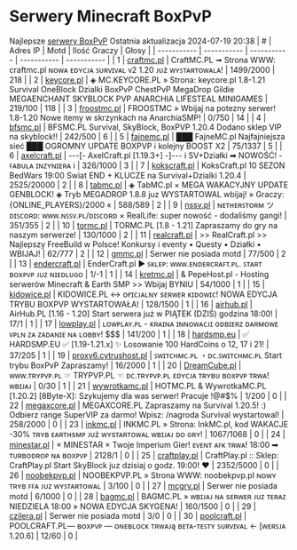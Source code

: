 
# Serwery Minecraft BoxPvP
Najlepsze [serwery BoxPvP](https://mcserwery.pl/serwery/minecraft/tryb/BoxPvP)
Ostatnia aktualizacja 2024-07-19 20:38
| # | Adres IP | Motd | Ilość Graczy | Głosy |
| ----------- | ----------- | ----------- | ----------- | ----------- |
| 1 | 	[craftmc.pl](https://mcserwery.pl/serwery/minecraft/87/) | CraftMC.PL ➟ Strona WWW: craftmc.pl ɴᴏᴡᴀ ᴇᴅʏᴄᴊᴀ ꜱᴜʀᴠɪᴠᴀʟ ᴠ2 1.20 ᴊᴜż ᴡʏꜱᴛᴀʀᴛᴏᴡᴀʟᴀ! | 1499/2000 | 218 |
| 2 | 	[keycore.pl](https://mcserwery.pl/serwery/minecraft/252/) | ◈ MC.KEYCORE.PL » Strona: keycore.pl 1.8-1.21 Survival OneBlock Dzialki BoxPvP ChestPvP MegaDrop Gildie MEGAENCHANT SKYBLOCK PVP ANARCHIA LIFESTEAL MINIGAMES | 219/100 | 118 |
| 3 | 	[froostmc.pl](https://mcserwery.pl/serwery/minecraft/263/) |  FROOSTMC » Wbijaj na potezny serwer! 1.8-1.20 Nowe itemy w skrzynkach na AnarchiaSMP! | 0/750 | 14 |
| 4 | 	[bfsmc.pl](https://mcserwery.pl/serwery/minecraft/2/) | BFSMC.PL  Survival, SkyBlock, BoxPVP 1.20.4 Dodano sklep VIP na skyblock!! | 242/500 | 6 |
| 5 | 	[fajnemc.pl](https://mcserwery.pl/serwery/minecraft/100/) | ███ FajneMC.pl  Najfajniejsza sieć ███ OGROMNY UPDATE BOXPVP i kolejny BOOST X2 | 75/1337 | 5 |
| 6 | 	[axelcraft.pl](https://mcserwery.pl/serwery/minecraft/223/) | ---[- AxelCraft.pl [1.19.3+] -]--- i SV+Działki ➡ NOWOŚĆ! - ꜰᴀʙᴜʟᴀ ɪɴᴢʏɴɪᴇʀᴀ i | 326/1000 | 3 |
| 7 | 	[kokscraft.pl](https://mcserwery.pl/serwery/minecraft/1/) | KoksCraft.pl  10 SEZON BedWars 19:00 Swiat END + KLUCZE na Survival+Dzialki 1.20.4 | 2525/20000 | 2 |
| 8 | 	[tabmc.pl](https://mcserwery.pl/serwery/minecraft/3/) | ◈ TabMC.pl × MEGA WAKACYJNY UPDATE GENBLOCK!  ◈ Tryb MEGADROP 1.8.8 juz WYSTARTOWAL wbijaj! » Graczy: {ONLINE_PLAYERS}/2000 « | 588/589 | 2 |
| 9 | 	[nssv.pl](https://mcserwery.pl/serwery/minecraft/4/) | ɴᴇᴛʜᴇʀꜱᴛᴏʀᴍ ツ ᴅɪꜱᴄᴏʀᴅ: ᴡᴡᴡ.ɴꜱꜱᴠ.ᴘʟ/ᴅɪꜱᴄᴏʀᴅ × RealLife: super nowość - dodaliśmy gangi! | 351/355 | 2 |
| 10 | 	[tormc.pl](https://mcserwery.pl/serwery/minecraft/35/) | TORMC.PL [1.8 - 1.21] Zapraszamy do gry na naszym serwerze! | 130/1000 | 2 |
| 11 | 	[realcraft.pl](https://mcserwery.pl/serwery/minecraft/63/) | >> RealCraft.pl >> Najlepszy FreeBuild w Polsce! Konkursy i eventy • Questy • Działki • WBIJAJ! | 62/777 | 2 |
| 12 | 	[gmmc.pl](https://mcserwery.pl/serwery/minecraft/292/) | Serwer nie posiada motd | 77/500 | 2 |
| 13 | 	[endercraft.pl](https://mcserwery.pl/serwery/minecraft/58/) | EnderCraft.pl ► ꜱᴋʟᴇᴘ: ᴡᴡᴡ.ᴇɴᴅᴇʀᴄʀᴀꜰᴛ.ᴘʟ. ꜱᴛᴀʀᴛ ʙᴏxᴘᴠᴘ ᴊᴜᴢ ɴɪᴇᴅʟᴜɢᴏ | 1/-1 | 1 |
| 14 | 	[kretmc.pl](https://mcserwery.pl/serwery/minecraft/182/) | & PepeHost.pl - Hosting serwerów Minecraft & Earth SMP >> Wbijaj BYNIU | 54/1000 | 1 |
| 15 | 	[kidowice.pl](https://mcserwery.pl/serwery/minecraft/272/) | KIDOWICE.PL ↔ ᴏғɪᴄᴊᴀʟɴʏ sᴇʀᴡᴇʀ ᴋɪᴅᴏᴡɪᴄ! NOWA EDYCJA TRYBU BOXPVP WYSTARTOWAŁA! | 128/1500 | 1 |
| 16 | 	[airhub.pl](https://mcserwery.pl/serwery/minecraft/366/) | AirHub.PL [1.16 - 1.20]   Start serwera już w PIĄTEK (DZIŚ) godzina 18:00! | 17/1 | 1 |
| 17 | 	[lowplay.pl](https://mcserwery.pl/serwery/minecraft/378/) | ʟᴏᴡᴘʟᴀʏ.ᴘʟ - ᴋʀᴀɪɴᴀ ɪɴɴᴏᴡᴀᴄᴊɪ ᴏᴅʙɪᴇʀᴢ ᴅᴀʀᴍᴏᴡᴇ ᴠᴘʟɴ ᴢᴀ ᴢᴀᴅᴀɴɪᴇ ɴᴀ ʟᴏʙʙʏ! $$$ | 141/200 | 1 |
| 18 | 	[hardsmp.eu](https://mcserwery.pl/serwery/minecraft/621/) | ✅ HARDSMP.EU ✅ [1.19-1.21.x]  ✨ Losowanie 100 HardCoins o 12, 17 i 21! | 37/205 | 1 |
| 19 | 	[proxy6.cytrushost.pl](https://mcserwery.pl/serwery/minecraft/743/) | ꜱᴡɪᴛᴄʜᴍᴄ.ᴘʟ ・ᴅᴄ.ꜱᴡɪᴛᴄʜᴍᴄ.ᴘʟ Start trybu BoxPvP  Zapraszamy! | 16/2000 | 1 |
| 20 | 	[DreamCube.pl](https://mcserwery.pl/serwery/minecraft/240/) | ᴡᴡᴡ.ᴛʀʏᴘᴠᴘ.ᴘʟ ☞ TRYPVP.PL ☜ ᴅᴄ.ᴛʀʏᴘᴠᴘ.ᴘʟ ᴇᴅʏᴄᴊᴀ ᴛʀʏʙᴜ ʙᴏхᴘᴠᴘ ᴛʀᴡᴀ! ᴡʙɪᴊᴀᴊ | 0/30 | 1 |
| 21 | 	[wywrotkamc.pl](https://mcserwery.pl/serwery/minecraft/6/) | HOTMC.PL & WywrotkaMC.PL [1.20.2] [8Byte-X]: Szykujemy dla was serwer! Pracuje !@#$% | 1/200 | 0 |
| 22 | 	[megaxcore.pl](https://mcserwery.pl/serwery/minecraft/7/) | MEGAXCORE.PL Zapraszamy na Survival 1.20.5! :) Odbierz range SuperVIP za darmo! Wpisz: /nagroda  Survival wystartowal! | 258/2000 | 0 |
| 23 | 	[inkmc.pl](https://mcserwery.pl/serwery/minecraft/15/) | INKMC.PL » Strona: InkMC.pl, kod WAKACJE -30% ᴛʀʏʙ ᴇᴀʀᴛʜsᴍᴘ ᴊᴜż ᴡʏsᴛᴀʀᴛᴏᴡᴀʟ ᴡʙɪᴊᴀᴊ ᴅᴏ ɢʀʏ! | 1067/1068 | 0 |
| 24 | 	[minestar.pl](https://mcserwery.pl/serwery/minecraft/23/) | × MINESTAR × Twoje Imperium Gier! ᴇᴠᴇɴᴛ ᴀꜰᴋ ᴛʀᴡᴀ! 18:00 ➡ ᴛᴜʀʙᴏᴅʀᴏᴘ ɴᴀ ʙᴏxᴘᴠᴘ | 2128/1 | 0 |
| 25 | 	[craftplay.pl](https://mcserwery.pl/serwery/minecraft/25/) | CraftPlay.pl :: Sklep: CraftPlay.pl Start SkyBlock juz dzisiaj o godz. 19:00! ❤ | 2352/5000 | 0 |
| 26 | 	[noobekpvp.pl](https://mcserwery.pl/serwery/minecraft/28/) | NOOBEKPVP.PL » Strona WWW: noobekpvp.pl ɴᴏᴡʏ ᴛʀʏʙ ꜰꜰᴀ ᴊᴜᴢ ᴡʏꜱᴛᴀʀᴛᴏᴡᴀʟ | 3/100 | 0 |
| 27 | 	[mcgry.pl](https://mcserwery.pl/serwery/minecraft/44/) | Serwer nie posiada motd | 6/1000 | 0 |
| 28 | 	[bagmc.pl](https://mcserwery.pl/serwery/minecraft/61/) | BAGMC.PL » ᴡʙɪᴊᴀᴊ ɴᴀ sᴇʀᴡᴇʀ ᴊᴜᴢ ᴛᴇʀᴀᴢ   NIEDZIELA 18:00 » NOWA EDYCJA SKYGENA! | 160/1500 | 0 |
| 29 | 	[czilera.pl](https://mcserwery.pl/serwery/minecraft/71/) | Serwer nie posiada motd | 3/0 | 0 |
| 30 | 	[poolcraft.pl](https://mcserwery.pl/serwery/minecraft/75/) | POOLCRAFT.PL— ʙᴏxᴘᴠᴘ — ᴏɴᴇʙʟᴏᴄᴋ ᴛʀᴡᴀᴊą ʙᴇᴛᴀ-ᴛᴇꜱᴛʏ ꜱᴜʀᴠɪᴠᴀʟ <- [ᴡᴇʀꜱᴊᴀ 1.20.6] | 12/60 | 0 |
